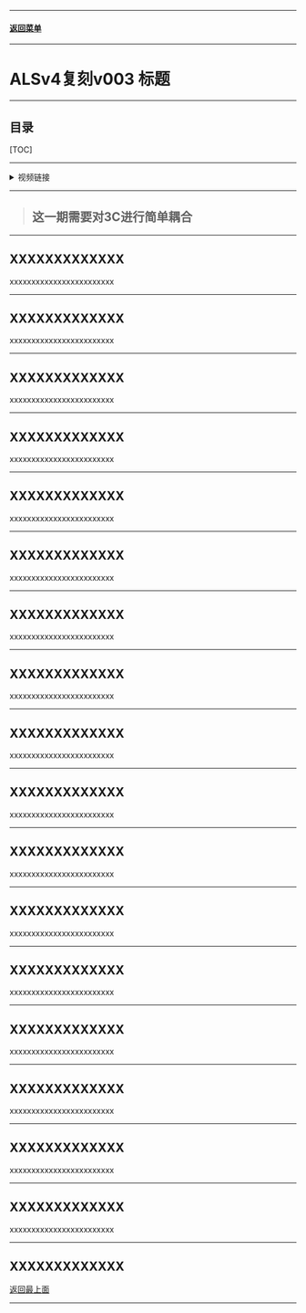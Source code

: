 
------

#### [返回菜单](../ALS_Menu.md)

------

# ALSv4复刻v003 标题

------

## 目录

[TOC]

------

<details>
<summary>视频链接</summary>

> [高级运动系统解耦和复刻第三期_哔哩哔哩_bilibili](https://www.bilibili.com/video/BV1ja41197XQ?share_source=copy_web&vd_source=ccfefcf8d65f5d070c57cddf34c94047&p=4&spm_id_from=333.788.videopod.episodes)

------

</details>

------

> ## 这一期需要对3C进行简单耦合

------

## XXXXXXXXXXXXX

xxxxxxxxxxxxxxxxxxxxxxxx

------

## XXXXXXXXXXXXX

xxxxxxxxxxxxxxxxxxxxxxxx

------

## XXXXXXXXXXXXX

xxxxxxxxxxxxxxxxxxxxxxxx

------

## XXXXXXXXXXXXX

xxxxxxxxxxxxxxxxxxxxxxxx

------

## XXXXXXXXXXXXX

xxxxxxxxxxxxxxxxxxxxxxxx

------

## XXXXXXXXXXXXX

xxxxxxxxxxxxxxxxxxxxxxxx

------

## XXXXXXXXXXXXX

xxxxxxxxxxxxxxxxxxxxxxxx

------

## XXXXXXXXXXXXX

xxxxxxxxxxxxxxxxxxxxxxxx

------

## XXXXXXXXXXXXX

xxxxxxxxxxxxxxxxxxxxxxxx

------

## XXXXXXXXXXXXX

xxxxxxxxxxxxxxxxxxxxxxxx

------

## XXXXXXXXXXXXX

xxxxxxxxxxxxxxxxxxxxxxxx

------

## XXXXXXXXXXXXX

xxxxxxxxxxxxxxxxxxxxxxxx

------

## XXXXXXXXXXXXX

xxxxxxxxxxxxxxxxxxxxxxxx

------

## XXXXXXXXXXXXX

xxxxxxxxxxxxxxxxxxxxxxxx

------

## XXXXXXXXXXXXX

xxxxxxxxxxxxxxxxxxxxxxxx

------

## XXXXXXXXXXXXX

xxxxxxxxxxxxxxxxxxxxxxxx

------

## XXXXXXXXXXXXX

xxxxxxxxxxxxxxxxxxxxxxxx

------

XXXXXXXXXXXXX
------

[返回最上面](#返回菜单)

___________________________________________________________________________________________

